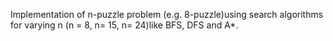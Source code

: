 Implementation of n-puzzle problem (e.g. 8-puzzle)using search algorithms for varying n (n = 8, n= 15, n= 24)like BFS, DFS and A*.
